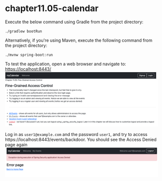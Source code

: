 # chapter11.05-calendar #

Execute the below command using Gradle from the project directory:

```shell
./gradlew bootRun
```

Alternatively, if you're using Maven, execute the following command from the project directory:

```shell
./mvnw spring-boot:run
```

To test the application, open a web browser and navigate to:
[https://localhost:8443/](https://localhost:8443/)
![img.png](docs/img.png)

Log in as `user1@example.com` and the password `user1`, and try to access https://localhost:8443/events/backdoor. You should see the Access Denied page again
![img.png](docs/img_1.png)

